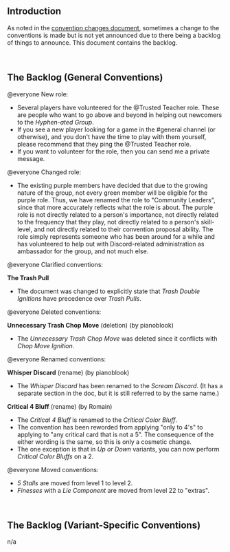 ## Introduction

As noted in the [convention changes document](convention-changes.md), sometimes a change to the conventions is made but is not yet announced due to there being a backlog of things to announce. This document contains the backlog.

<br />

## The Backlog (General Conventions)

@everyone New role:

- Several players have volunteered for the @Trusted Teacher role. These are people who want to go above and beyond in helping out newcomers to the *Hyphen-ated Group*.
- If you see a new player looking for a game in the #general channel (or otherwise), and you don't have the time to play with them yourself, please recommend that they ping the @Trusted Teacher role.
- If you want to volunteer for the role, then you can send me a private message.

@everyone Changed role:

- The existing purple members have decided that due to the growing nature of the group, not every green member will be eligible for the purple role. Thus, we have renamed the role to "Community Leaders", since that more accurately reflects what the role is about. The purple role is not directly related to a person's importance, not directly related to the frequency that they play, not directly related to a person's skill-level, and not directly related to their convention proposal ability. The role simply represents someone who has been around for a while and has volunteered to help out with Discord-related administration as ambassador for the group, and not much else. 

@everyone Clarified conventions:

**The Trash Pull**

- The document was changed to explicitly state that *Trash Double Ignitions* have precedence over *Trash Pulls*.

@everyone Deleted conventions:

**Unnecessary Trash Chop Move** (deletion) (by pianoblook)

- The *Unnecessary Trash Chop Move* was deleted since it conflicts with *Chop Move Ignition*.

@everyone Renamed conventions:

**Whisper Discard** (rename) (by pianoblook)

- The *Whisper Discard* has been renamed to the *Scream Discard*. (It has a separate section in the doc, but it is still referred to by the same name.)

**Critical 4 Bluff** (rename) (by Romain)

- The *Critical 4 Bluff* is renamed to the *Critical Color Bluff*.
- The convention has been reworded from applying "only to 4's" to applying to "any critical card that is not a 5". The consequence of the either wording is the same, so this is only a cosmetic change.
- The one exception is that in *Up or Down* variants, you can now perform *Critical Color Bluffs* on a 2.

@everyone Moved conventions:

- *5 Stalls* are moved from level 1 to level 2.
- *Finesses* with a *Lie Component* are moved from level 22 to "extras".

<br />

## The Backlog (Variant-Specific Conventions)

n/a
